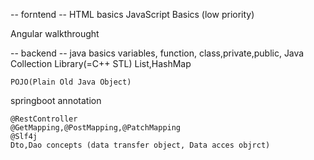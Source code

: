 
-- forntend --
HTML basics
JavaScript Basics (low priority)

Angular walkthrought


-- backend --
java basics
    variables, function, class,private,public,
    Java Collection Library(=C++ STL) 
        List,HashMap
        
    POJO(Plain Old Java Object)

springboot annotation

    @RestController
    @GetMapping,@PostMapping,@PatchMapping
    @Slf4j
    Dto,Dao concepts (data transfer object, Data acces objrct)
